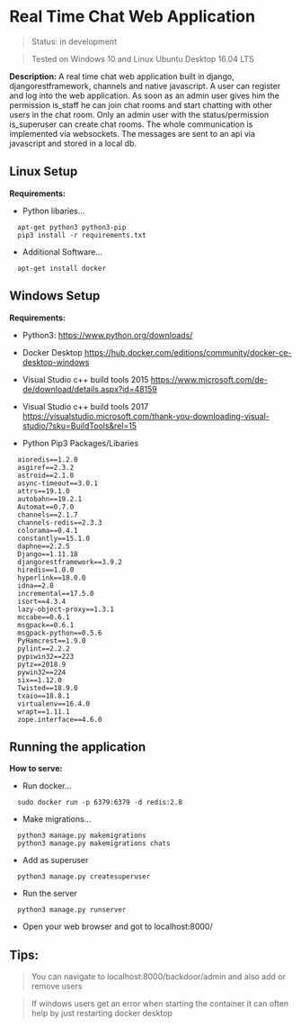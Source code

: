 # Real Time Chat Web Application

> Status: in development

> Tested on Windows 10 and Linux Ubuntu Desktop 16.04 LTS

**Description:**
A real time chat web application built in django, djangorestframework, channels and native javascript. A user can register and log into the web application. As soon as an admin user gives him the permission is_staff he can join chat rooms and start chatting with other users in the chat room. Only an admin user with the status/permission is_superuser can create chat rooms. The whole communication is implemented via websockets. The messages are sent to an api via javascript and stored in a local db.

## Linux Setup

**Requirements:**
* Python libaries...
```
  apt-get python3 python3-pip
  pip3 install -r requirements.txt
```

* Additional Software...
```
  apt-get install docker
```

## Windows Setup

**Requirements:**
* Python3: https://www.python.org/downloads/

* Docker Desktop https://hub.docker.com/editions/community/docker-ce-desktop-windows

* Visual Studio c++ build tools 2015 https://www.microsoft.com/de-de/download/details.aspx?id=48159

* Visual Studio c++ build tools 2017 https://visualstudio.microsoft.com/thank-you-downloading-visual-studio/?sku=BuildTools&rel=15

* Python Pip3 Packages/Libaries
```
  aioredis==1.2.0
  asgiref==2.3.2
  astroid==2.1.0
  async-timeout==3.0.1
  attrs==19.1.0
  autobahn==19.2.1
  Automat==0.7.0
  channels==2.1.7
  channels-redis==2.3.3
  colorama==0.4.1
  constantly==15.1.0
  daphne==2.2.5
  Django==1.11.18
  djangorestframework==3.9.2
  hiredis==1.0.0
  hyperlink==18.0.0
  idna==2.8
  incremental==17.5.0
  isort==4.3.4
  lazy-object-proxy==1.3.1
  mccabe==0.6.1
  msgpack==0.6.1
  msgpack-python==0.5.6
  PyHamcrest==1.9.0
  pylint==2.2.2
  pypiwin32==223
  pytz==2018.9
  pywin32==224
  six==1.12.0
  Twisted==18.9.0
  txaio==18.8.1
  virtualenv==16.4.0
  wrapt==1.11.1
  zope.interface==4.6.0
```

## Running the application

**How to serve:**
* Run docker...
```
  sudo docker run -p 6379:6379 -d redis:2.8
```
* Make migrations...
```
  python3 manage.py makemigrations
  python3 manage.py makemigrations chats
```
* Add as superuser
```
  python3 manage.py createsuperuser
```
* Run the server
```
  python3 manage.py runserver
```
* Open your web browser and got to localhost:8000/


## Tips:
> You can navigate to localhost:8000/backdoor/admin and also add or remove users

> If windows users get an error when starting the container it can often help by just restarting docker desktop